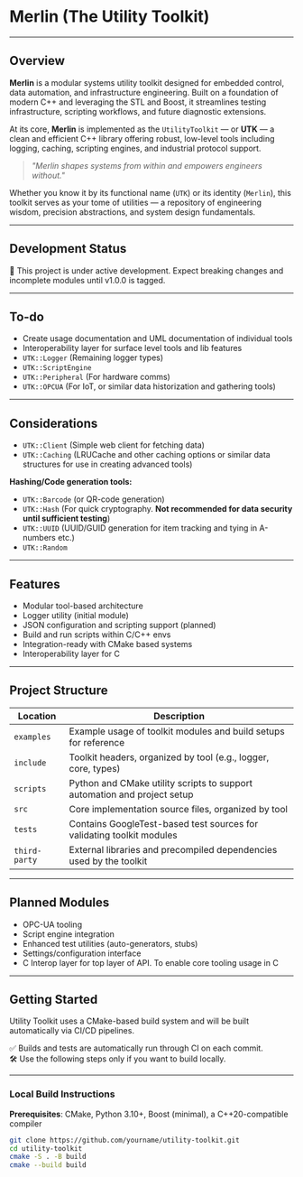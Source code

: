 # Merlin (The Utility Toolkit)

---

## Overview

**Merlin** is a modular systems utility toolkit designed for embedded control, data automation, and infrastructure engineering. Built on a foundation of modern C++ and leveraging the STL and Boost, it streamlines testing infrastructure, scripting workflows, and future diagnostic extensions.

At its core, **Merlin** is implemented as the `UtilityToolkit` — or **UTK** — a clean and efficient C++ library offering robust, low-level tools including logging, caching, scripting engines, and industrial protocol support.

> *"Merlin shapes systems from within and empowers engineers without."*

Whether you know it by its functional name (`UTK`) or its identity (`Merlin`), this toolkit serves as your tome of utilities — a repository of engineering wisdom, precision abstractions, and system design fundamentals.

---

## Development Status

🚧 This project is under active development. Expect breaking changes and incomplete modules until v1.0.0 is tagged.

---

## To-do

- Create usage documentation and UML documentation of individual tools  
- Interoperability layer for surface level tools and lib features  
- `UTK::Logger` (Remaining logger types)  
- `UTK::ScriptEngine`  
- `UTK::Peripheral` (For hardware comms)  
- `UTK::OPCUA` (For IoT, or similar data historization and gathering tools)

---

## Considerations

- `UTK::Client` (Simple web client for fetching data)  
- `UTK::Caching` (LRUCache and other caching options or similar data structures for use in creating advanced tools)  

**Hashing/Code generation tools:**
- `UTK::Barcode` (or QR-code generation)  
- `UTK::Hash` (For quick cryptography. **Not recommended for data security until sufficient testing**)  
- `UTK::UUID` (UUID/GUID generation for item tracking and tying in A-numbers etc.)  
- `UTK::Random`

---

## Features

- Modular tool-based architecture  
- Logger utility (initial module)  
- JSON configuration and scripting support (planned)  
- Build and run scripts within C/C++ envs  
- Integration-ready with CMake based systems  
- Interoperability layer for C  

---

## Project Structure

| Location       | Description                                                              |
|----------------|--------------------------------------------------------------------------|
| `examples`     | Example usage of toolkit modules and build setups for reference          |
| `include`      | Toolkit headers, organized by tool (e.g., logger, core, types)           |
| `scripts`      | Python and CMake utility scripts to support automation and project setup |
| `src`          | Core implementation source files, organized by tool                      |
| `tests`        | Contains GoogleTest-based test sources for validating toolkit modules    |
| `third-party`  | External libraries and precompiled dependencies used by the toolkit      |
---

## Planned Modules

- OPC-UA tooling  
- Script engine integration  
- Enhanced test utilities (auto-generators, stubs)  
- Settings/configuration interface  
- C Interop layer for top layer of API. To enable core tooling usage in C  

---

## Getting Started

Utility Toolkit uses a CMake-based build system and will be built automatically via CI/CD pipelines.

✅ Builds and tests are automatically run through CI on each commit.  
🛠️ Use the following steps only if you want to build locally.

---

### Local Build Instructions

**Prerequisites**: CMake, Python 3.10+, Boost (minimal), a C++20-compatible compiler

```sh
git clone https://github.com/yourname/utility-toolkit.git
cd utility-toolkit
cmake -S . -B build
cmake --build build
